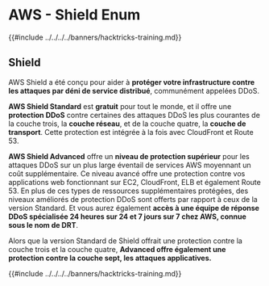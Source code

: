 # AWS - Shield Enum

{{#include ../../../../banners/hacktricks-training.md}}

## Shield

AWS Shield a été conçu pour aider à **protéger votre infrastructure contre les attaques par déni de service distribué**, communément appelées DDoS.

**AWS Shield Standard** est **gratuit** pour tout le monde, et il offre une **protection DDoS** contre certaines des attaques DDoS les plus courantes de la couche trois, la **couche réseau**, et de la couche quatre, la **couche de transport**. Cette protection est intégrée à la fois avec CloudFront et Route 53.

**AWS Shield Advanced** offre un **niveau de protection supérieur** pour les attaques DDoS sur un plus large éventail de services AWS moyennant un coût supplémentaire. Ce niveau avancé offre une protection contre vos applications web fonctionnant sur EC2, CloudFront, ELB et également Route 53. En plus de ces types de ressources supplémentaires protégées, des niveaux améliorés de protection DDoS sont offerts par rapport à ceux de la version Standard. Et vous aurez également **accès à une équipe de réponse DDoS spécialisée 24 heures sur 24 et 7 jours sur 7 chez AWS, connue sous le nom de DRT**.

Alors que la version Standard de Shield offrait une protection contre la couche trois et la couche quatre, **Advanced offre également une protection contre la couche sept, les attaques applicatives.**

{{#include ../../../../banners/hacktricks-training.md}}
